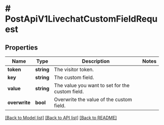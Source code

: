 # # PostApiV1LivechatCustomFieldRequest

## Properties

Name | Type | Description | Notes
------------ | ------------- | ------------- | -------------
**token** | **string** | The visitor token. |
**key** | **string** | The custom field. |
**value** | **string** | The value you want to set for the custom field. |
**overwrite** | **bool** | Overwrite the value of the custom field. |

[[Back to Model list]](../../README.md#models) [[Back to API list]](../../README.md#endpoints) [[Back to README]](../../README.md)
